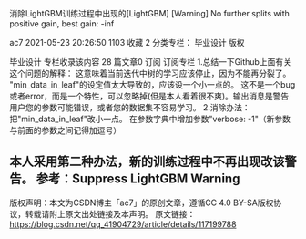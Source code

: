 消除LightGBM训练过程中出现的[LightGBM] [Warning] No further splits with positive gain, best gain: -inf

ac7 2021-05-23 20:26:50  1103  收藏 2
分类专栏： 毕业设计
版权

毕业设计
专栏收录该内容
28 篇文章0 订阅
订阅专栏
1.总结一下Github上面有关这个问题的解释：
这意味着当前迭代中树的学习应该停止，因为不能再分裂了。
"min_data_in_leaf"的设定值太大导致的，应该设一个小一点的。
这不是一个bug或者error，而是一个特性，可以忽略掉(但是本人看着很不爽)。输出消息是警告用户您的参数可能错误，或者您的数据集不容易学习。
2.消除办法：
把"min_data_in_leaf"改小一点。
在参数字典中增加参数"verbose: -1"（新参数与前面的参数之间记得加逗号）


本人采用第二种办法，新的训练过程中不再出现改该警告。
参考：Suppress LightGBM Warning
------------------------------------------------
版权声明：本文为CSDN博主「ac7」的原创文章，遵循CC 4.0 BY-SA版权协议，转载请附上原文出处链接及本声明。
原文链接：https://blog.csdn.net/qq_41904729/article/details/117199788